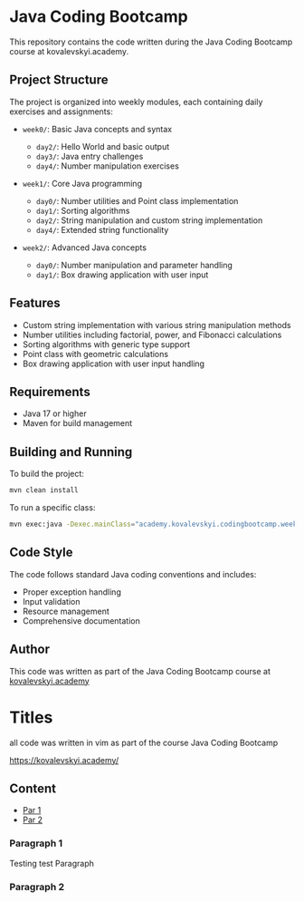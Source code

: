 # Java Coding Bootcamp

This repository contains the code written during the Java Coding Bootcamp course at kovalevskyi.academy.

## Project Structure

The project is organized into weekly modules, each containing daily exercises and assignments:

- `week0/`: Basic Java concepts and syntax
  - `day2/`: Hello World and basic output
  - `day3/`: Java entry challenges
  - `day4/`: Number manipulation exercises

- `week1/`: Core Java programming
  - `day0/`: Number utilities and Point class implementation
  - `day1/`: Sorting algorithms
  - `day2/`: String manipulation and custom string implementation
  - `day4/`: Extended string functionality

- `week2/`: Advanced Java concepts
  - `day0/`: Number manipulation and parameter handling
  - `day1/`: Box drawing application with user input

## Features

- Custom string implementation with various string manipulation methods
- Number utilities including factorial, power, and Fibonacci calculations
- Sorting algorithms with generic type support
- Point class with geometric calculations
- Box drawing application with user input handling

## Requirements

- Java 17 or higher
- Maven for build management

## Building and Running

To build the project:
```bash
mvn clean install
```

To run a specific class:
```bash
mvn exec:java -Dexec.mainClass="academy.kovalevskyi.codingbootcamp.week0.day2.Main"
```

## Code Style

The code follows standard Java coding conventions and includes:
- Proper exception handling
- Input validation
- Resource management
- Comprehensive documentation

## Author

This code was written as part of the Java Coding Bootcamp course at [kovalevskyi.academy](https://kovalevskyi.academy/)

# Titles

all code was written in vim as part of the course  Java Coding Bootcamp

https://kovalevskyi.academy/

## Content
- [Par 1](#paragraph-1)
- [Par 2](#paragraph-2)

### Paragraph 1

Testing test Paragraph

### Paragraph 2


